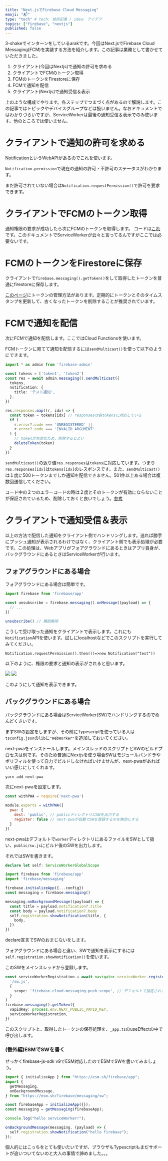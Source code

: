 ```yaml
---
title: "Next.jsでFirebase Cloud Messaging"
emoji: "📬"
type: "tech" # tech: 技術記事 / idea: アイデア
topics: ["firebase", "nextjs"]
published: false
---
```


3-shakeでインターンをしているarakです。今回はNext.jsでFirebase Cloud Messaging(FCM)を実装する方法を紹介します。この記事は業務として書かせていただきました。

1. クライアント(今回はNextjs)で通知の許可を求める
1. クライアントでFCMのトークン取得
1. FCMのトークンをFirestoreに保存
1. FCMで通知を配信
1. クライアント(Nextjs)で通知受信＆表示

上のような構成でやります。各ステップでつまづく点があるので解説します。この記事ではトピックやデバイスグループなどは扱いません。なおドキュメントではわかりづらいですが、ServiceWorkerは最後の通知受信＆表示でのみ使います。他のところでは使いません。

# クライアントで通知の許可を求める

[Notification](https://developer.mozilla.org/ja/docs/Web/API/Notification)というWebAPIがあるのでこれを使います。

`Notification.permission`で現在の通知の許可・不許可のステータスがわかります。

まだ許可されていない場合は`Notification.requestPermission()`で許可を要求できます。


# クライアントでFCMのトークン取得

通知権限の要求が成功したら次にFCMのトークンを取得します。
コードは[これ](https://firebase.google.com/docs/cloud-messaging/js/client?hl=ja#access_the_registration_token) です。このドキュメントでServiceWorkerが云々と言ってるんですがここでは必要ないです。

# FCMのトークンをFirestoreに保存
クライアントで`firebase.messaging().getToken()`をして取得したトークンを普通にfirestoreに保存します。

[このページ](https://firebase.google.com/docs/cloud-messaging/manage-tokens?hl=ja)にトークンの管理方法があります。定期的にトークンとそのタイムスタンプを更新して、古くなったトークンを削除することが推奨されています。

# FCMで通知を配信
次にFCMで通知を配信します。ここではCloud Functionsを使います。

FCMトークンに宛てて通知を配信するには`sendMulticast()`を使って以下のようにできます。

```ts
import * as admin from 'firebase-admin'

const tokens = ['token1', 'token2']
const res = await admin.messaging().sendMulticast({
  tokens,
  notification: {
    title: 'テスト通知',
  },
})

res.responses.map((r, idx) => {
  const token = tokens[idx] // responsesは各tokensに対応している
  if (
    r.error?.code === 'UNREGISTERED' ||
    r.error?.code === 'INVALID_ARGUMENT'
  ) {
    // tokenが無効なため、削除するとよい
    deleteToken(token)
  }
})
```

`sendMulticast()`の返り値`res.responses`は`tokens`に対応しています。つまり`res.responses[idx]`は`tokens[idx]`のレスポンスです。また、`sendMulticast()`は１度に500トークンまでしか通知を配信できません。501件以上ある場合は複数回送信してください。

コード中の２つのエラーコードの時は２度とそのトークンが有効にならないことが保証されているため、削除しておくと良いでしょう。[参考](https://firebase.google.com/docs/cloud-messaging/manage-tokens?hl=ja#detect-invalid-token-responses-from-the-fcm-backend)

# クライアントで通知受信＆表示

以上の方法で配信した通知をクライアント側でハンドリングします。送れば勝手にプッシュ通知が表示されるわけではなく、クライアント側でも表示処理が必要です。この処理は、Webアプリがフォアグラウンドにあるときはアプリ自身が、バックグラウンドにあるときはServiceWorkerが行います。

## フォアグラウンドにある場合

フォアグラウンドにある場合は簡単です。
```ts
import firebase from 'firebase/app'

const unsubscribe = firebase.messaging().onMessage((payload) => {
  // ...
})

unsubscribe() // 購読解除
```

こうして受け取った通知をクライアントで表示します。これにも`Notification`APIを使います。試しにlocalhostなどでこのスクリプトを実行してみてください。

`Notification.requestPermission().then(()=>new Notification("test"))`

以下のように、権限の要求と通知の表示がされると思います。

![](https://storage.googleapis.com/zenn-user-upload/fd6a687a0c29-20220413.png)
![](https://storage.googleapis.com/zenn-user-upload/82860a238f6e-20220413.png)

このようにして通知を表示できます。

## バックグラウンドにある場合
バックグラウンドにある場合はServiceWorker(SW)でハンドリングするのでめんどくさいです。


まずSWの設定をしますが、その前にTypescriptを使っている人は`tsconfig.json`の`lib`に`"WebWorker"`を追加しておいてください。

next-pwaをインストールします。メインスレッドのスクリプトとSWのビルドプロセスは別です。そのため普通にNextjsを使う場合SWはモジュールバンドラやポリフィルを使って自力でビルドしなければいけませんが、next-pwaがあればいい感じにしてくれます。
```sh
yarn add next-pwa
```

次にnext-pwaを設定します。
```js:next.config.js
const withPWA = require('next-pwa')

module.exports = withPWA({
  pwa: {
    dest: 'public', // publicディレクトリにSWを出力する
    register: false // next-pwaが自動でSWを登録するのを無効にする
  }
})
```

next-pwaはデフォルトで`worker`ディレクトリにあるファイルをSWとして扱い、`public/sw.js`にビルド後のSWを出力します。

それではSWを書きます。

```ts:worker/index.ts
declare let self: ServiceWorkerGlobalScope

import firebase from 'firebase/app'
import 'firebase/messaging'

firebase.initializeApp({...config})
const messaging = firebase.messaging()

messaging.onBackgroundMessage((payload) => {
  const title = payload.notification?.title
  const body = payload.notification?.body
  self.registration.showNotification(title, {
    body,
  })
})
```

declare宣言でSWのおまじないをします。

フォアグラウンドにある場合と違い、SWで通知を表示にするには`self.registration.showNotification()`を使います。

このSWをメインスレッドから登録します。

```ts
const serviceWorkerRegistration = await navigator.serviceWorker.register(
  '/sw.js',
  {
    scope: 'firebase-cloud-messaging-push-scope', // デフォルトで指定されるスコープ。よくわからないが揃えておく。
  }
)
firebase.messaging().getToken({
  vapidKey: process.env.NEXT_PUBLIC_VAPID_KEY,
  serviceWorkerRegistration,
})
```

このスクリプトと、取得したトークンの保存処理を、`_app.ts`のuseEffectの中で呼び出します。


### (番外編)ESMでSWを書く
せっかくfirebase-js-sdk v9でESM対応したのでESMでSWを書いてみましょう。
```js:public/sw.js
import { initializeApp } from "https://esm.sh/firebase/app";
import {
  getMessaging,
  onBackgroundMessage,
} from "https://esm.sh/firebase/messaging/sw";

const firebaseApp = initializeApp({});
const messaging = getMessaging(firebaseApp);

console.log("hello serviceWorker!");

onBackgroundMessage(messaging, (payload) => {
  self.registration.showNotification("hello firebase");
});
```

個人的にはこっちをとても使いたいですが、ブラウザもTypescriptもまだサポートが追いついてないのと大人の事情で諦めました。。。